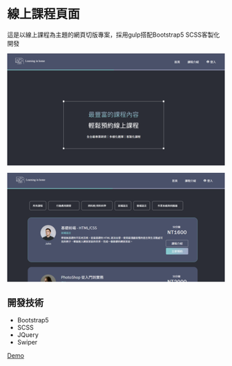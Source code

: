 # 線上課程頁面

這是以線上課程為主題的網頁切版專案，採用gulp搭配Bootstrap5 SCSS客製化開發

![01](./app/assets/images/01.png)

![02](./app/assets/images/02.png)

## 開發技術

- Bootstrap5
- SCSS
- JQuery
- Swiper

[Demo](https://gp355d.github.io/learning-school/)
